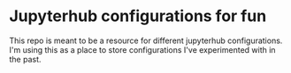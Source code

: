 # Jupyterhub configurations for fun

This repo is meant to be a resource for different jupyterhub configurations. I'm using this as a place to store configurations I've experimented with in the past. 
